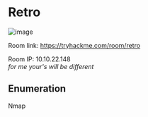 # Retro

![image](https://user-images.githubusercontent.com/5285547/131119489-6feda4b6-44b3-41aa-b3fa-bcb22ece0b84.png)

Room link: https://tryhackme.com/room/retro

Room IP: 10.10.22.148  
*for me your's will be different*

## Enumeration


Nmap 

```

```
